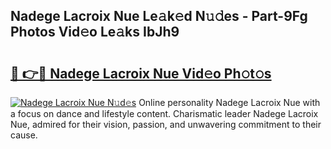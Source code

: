 ## Nadege Lacroix Nue Le𝚊k𝚎d N𝚞𝚍es - Part-9Fg Photos Vid𝚎o Le𝚊ks IbJh9

# <h2><a href="http://fb4izvd.evod.top/?m=Nadege+Lacroix+Nue">🔗 👉🔴 Nadege Lacroix Nue Vid𝚎o Ph𝚘t𝚘s</a></h2>

[![Nadege Lacroix Nue N𝚞d𝚎s](https://i.imgur.com/8V9OHl7.gif)](http://fb4izvd.evod.top/?m=Nadege+Lacroix+Nue)
Online personality Nadege Lacroix Nue with a focus on dance and lifestyle content. Charismatic leader Nadege Lacroix Nue, admired for their vision, passion, and unwavering commitment to their cause. 
